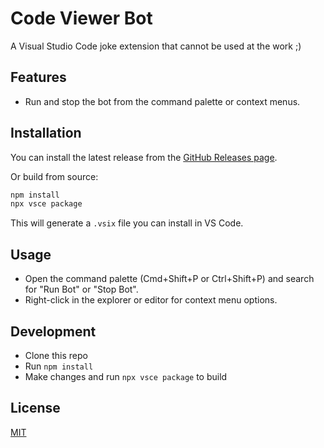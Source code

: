 # Code Viewer Bot

A Visual Studio Code joke extension that cannot be used at the work ;)

## Features
- Run and stop the bot from the command palette or context menus.

## Installation
You can install the latest release from the [GitHub Releases page](https://github.com/kalpak44/code-viewer-bot/releases).

Or build from source:
```sh
npm install
npx vsce package
```
This will generate a `.vsix` file you can install in VS Code.

## Usage
- Open the command palette (Cmd+Shift+P or Ctrl+Shift+P) and search for "Run Bot" or "Stop Bot".
- Right-click in the explorer or editor for context menu options.

## Development
- Clone this repo
- Run `npm install`
- Make changes and run `npx vsce package` to build

## License
[MIT](LICENSE.md)